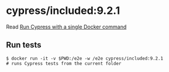 <!--
WARNING: this file was autogenerated by generate-included-image.js using

    npm run add:included -- 9.2.1 cypress/browsers:node16.5.0-chrome94-ff93
-->

# cypress/included:9.2.1

Read [Run Cypress with a single Docker command][blog post url]

## Run tests

```shell
$ docker run -it -v $PWD:/e2e -w /e2e cypress/included:9.2.1
# runs Cypress tests from the current folder
```

[blog post url]: https://www.cypress.io/blog/2019/05/02/run-cypress-with-a-single-docker-command/
